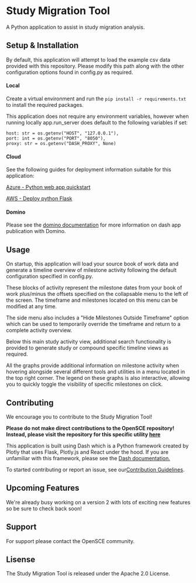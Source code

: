 # Study Migration Tool

A Python application to assist in study migration analysis.

## Setup & Installation

By default, this application will attempt to load the example csv data provided with this repository. Please 
modify this path along with the other configuration options found in config.py as required.

#### Local

Create a virtual environment and run the `pip install -r requirements.txt` to install the required packages.

This application does not require any environment variables, however when running locally app.run_server does default to 
the following variables if set:

    host: str = os.getenv("HOST", "127.0.0.1"),
    port: int = os.getenv("PORT", "8050"),
    proxy: str = os.getenv("DASH_PROXY", None)

#### Cloud

See the following guides for deployment information suitable for this application:

[Azure - Python web app quickstart](https://learn.microsoft.com/en-us/azure/app-service/quickstart-python)

[AWS - Deploy python Flask](https://docs.aws.amazon.com/elasticbeanstalk/latest/dg/create-deploy-python-flask.html)

#### Domino

Please see the [domino documentation](https://docs.dominodatalab.com/en/4.5/user_guide/de2589/publish-a-dash-app/) for 
more information on dash app publication with Domino.

## Usage

On startup, this application will load your source book of work data and generate a timeline overview of milestone 
activity following the default configuration specified in config.py.

These blocks of activity represent the milestone dates from your book of work plus/minus the offsets 
specified on the collapsable menu to the left of the screen. The timeframe and milestones located on this menu
can be modified at any time. 

The side menu also includes a "Hide Milestones Outside Timeframe" option which can be used to temporarily 
override the timeframe and return to a complete activity overview.

Below this main study activity view, additional search functionality is provided to generate study or compound specific 
timeline views as required.

All the graphs provide additional information on milestone activity when hovering alongside several different tools 
and utilities in a menu located in the top right corner. The legend on these graphs is also interactive, allowing 
you to quickly toggle the visibility of specific milestones on click.

## Contributing

We encourage you to contribute to the Study Migration Tool!

**Please do not make direct contributions to the OpenSCE repository! Instead, please visit the repository for this 
specific utility [here](https://github.com/Achieveintelligence/)**

This application is built using Dash which is a Python framework created by Plotly that uses Flask, Plotly.js and React 
under the hood. If you are unfamiliar with this framework, please see the [Dash documentation.](https://dash.plotly.com/)

To started contributing or report an issue, see our[Contribution Guidelines](/CONTRIBUTIONS.md).

## Upcoming Features

We're already busy working on a version 2 with lots of exciting new features so be sure to check back soon!

## Support

For support please contact the OpenSCE community.

## Lisense

The Study Migration Tool is released under the Apache 2.0 License.
